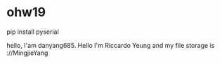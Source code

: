 # ohw19

pip install pyserial

hello, I'am danyang685.
Hello I'm Riccardo Yeung and my file storage is ://MingjieYang
